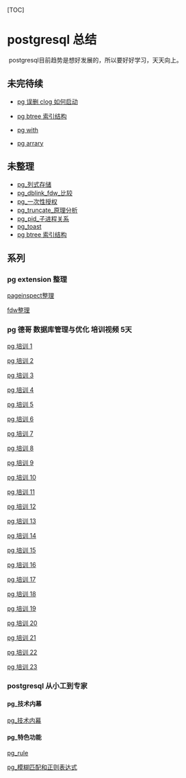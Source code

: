 [TOC]

# postgresql 总结

​	postgresql目前趋势是想好发展的，所以要好好学习，天天向上。





## 未完待续






- [pg 误删 clog 如何启动](../20180726/pg_瞎搞_删除clog日志.md)

- [pg btree 索引结构](../20180728/pg_btree_结构.md)

- [pg with](../20180806/postgresql_with.md)

- [pg arrary](../20180806/postgresql_array.md)

  

  

  





## 未整理

- [pg_列式存储](../20180628/pg_列式存储.md)
- [pg_dblink_fdw_比较](../20180701/pg_dblink_fdw_比较.md)
- [pg_一次性授权](../20180118/pg_一次性授权.md)
- [pg_truncate_原理分析](../20180204/pg_truncate_原理分析.md)
- [pg_pid_子进程关系](../20180720/PG_TERMINATE_BACKEND_子进程关系.md)
- [pg_toast](../20180725/pg_toast.md)
- [pg btree 索引结构](../20180728/pg_btree_结构.md)

  

  






## 系列





### pg extension 整理



[pageinspect整理](../20180809/pgpageinspect整理.md)

[fdw整理](../20180625/readme.md)





### pg 德哥  数据库管理与优化 培训视频 5天



[pg 培训 1]()

[pg 培训 2](../20180719/pg_dba_2.md)

[pg 培训 3](../20180723/pg_dba_3.md)

[pg 培训 4](../20180731/postgresql_dba_4.md)

[pg 培训 5](../20180804/postgresql_dba_5.md)

[pg 培训 6]()

[pg 培训 7]()

[pg 培训 8]()

[pg 培训 9]()

[pg 培训 10]()

[pg 培训 11]()

[pg 培训 12]()

[pg 培训 13]()

[pg 培训 14]()

[pg 培训 15]()

[pg 培训 16]()

[pg 培训 17]()

[pg 培训 18]()

[pg 培训 19]()

[pg 培训 20]()

[pg 培训 21]()

[pg 培训 22]()

[pg 培训 23]()













### postgresql 从小工到专家



#### pg_技术内幕

[pg_技术内幕](../20180701/pg_技术内幕.md)



#### pg_特色功能

[pg_rule](../20180627/pg_rule.md)

[pg_模糊匹配和正则表达式](../20180704/pg_模糊匹配和正则表达式.md)



